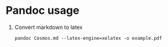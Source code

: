 # Pandoc usage



1. Convert markdown to latex

   ```
   pandoc Cosmos.md --latex-engine=xelatex -o example.pdf
   ```

   ​



